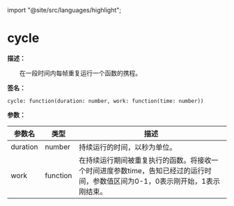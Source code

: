 import "@site/src/languages/highlight";

# cycle

**描述：**

&emsp;&emsp;在一段时间内每帧重复运行一个函数的携程。

**签名：**
```tl
cycle: function(duration: number, work: function(time: number))
```

**参数：**

| 参数名 | 类型 | 描述 |
| --- | --- | --- |
| duration | number | 持续运行的时间，以秒为单位。 |
| work | function | 在持续运行期间被重复执行的函数。将接收一个时间进度参数time，告知已经过的运行时间，参数值区间为0-1，0表示刚开始，1表示刚结束。 |